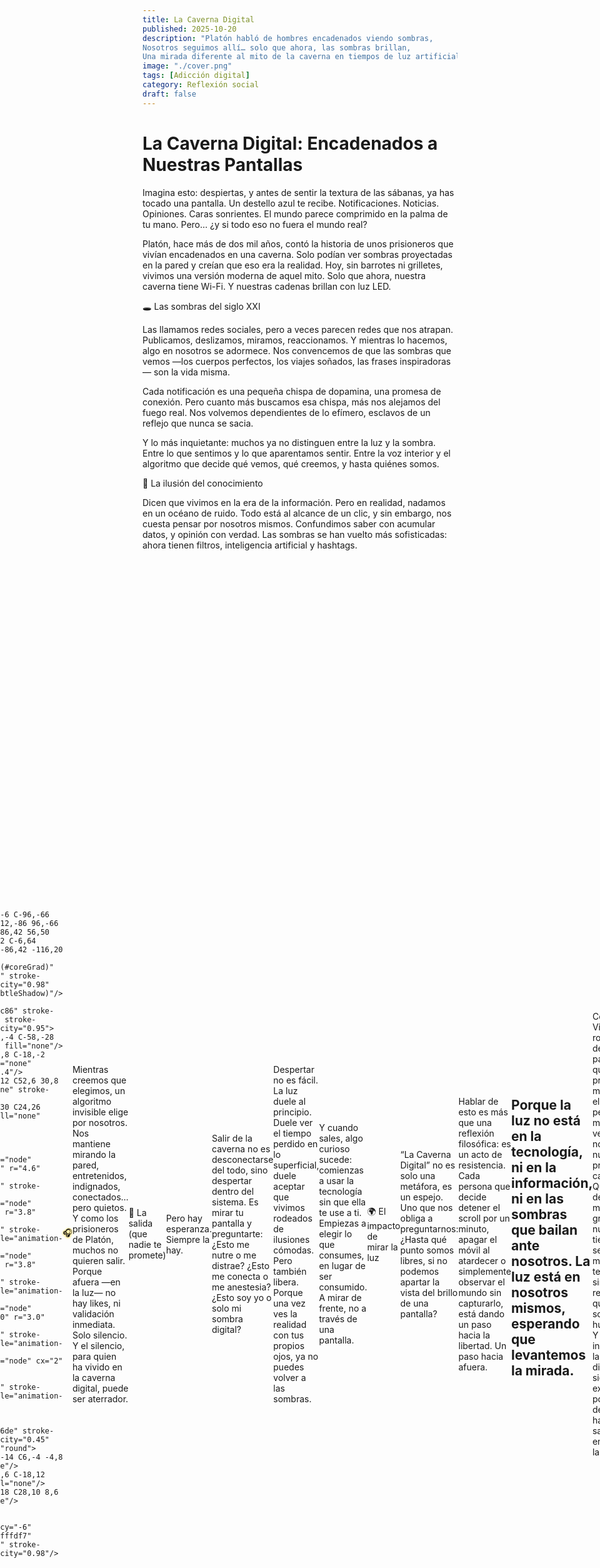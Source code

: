 ```yaml
---
title: La Caverna Digital
published: 2025-10-20
description: "Platón habló de hombres encadenados viendo sombras,
Nosotros seguimos allí… solo que ahora, las sombras brillan,
Una mirada diferente al mito de la caverna en tiempos de luz artificial."
image: "./cover.png"
tags: [Adicción digital]
category: Reflexión social
draft: false
---
```

# La Caverna Digital: Encadenados a Nuestras Pantallas

Imagina esto: despiertas, y antes de sentir la textura de las sábanas, ya has tocado una pantalla.
Un destello azul te recibe. Notificaciones. Noticias. Opiniones. Caras sonrientes. El mundo parece comprimido en la palma de tu mano.
Pero... ¿y si todo eso no fuera el mundo real?

Platón, hace más de dos mil años, contó la historia de unos prisioneros que vivían encadenados en una caverna. Solo podían ver sombras proyectadas en la pared y creían que eso era la realidad.
Hoy, sin barrotes ni grilletes, vivimos una versión moderna de aquel mito. Solo que ahora, nuestra caverna tiene Wi-Fi.
Y nuestras cadenas brillan con luz LED.

🕳️ Las sombras del siglo XXI

Las llamamos redes sociales, pero a veces parecen redes que nos atrapan.
Publicamos, deslizamos, miramos, reaccionamos. Y mientras lo hacemos, algo en nosotros se adormece.
Nos convencemos de que las sombras que vemos —los cuerpos perfectos, los viajes soñados, las frases inspiradoras— son la vida misma.

Cada notificación es una pequeña chispa de dopamina, una promesa de conexión.
Pero cuanto más buscamos esa chispa, más nos alejamos del fuego real.
Nos volvemos dependientes de lo efímero, esclavos de un reflejo que nunca se sacia.

Y lo más inquietante: muchos ya no distinguen entre la luz y la sombra.
Entre lo que sentimos y lo que aparentamos sentir.
Entre la voz interior y el algoritmo que decide qué vemos, qué creemos, y hasta quiénes somos.

🧠 La ilusión del conocimiento

Dicen que vivimos en la era de la información. Pero en realidad, nadamos en un océano de ruido.
Todo está al alcance de un clic, y sin embargo, nos cuesta pensar por nosotros mismos.
Confundimos saber con acumular datos, y opinión con verdad.
Las sombras se han vuelto más sofisticadas: ahora tienen filtros, inteligencia artificial y hashtags.

<div class="center-svg">
<!-- SVG inline: copia desde aquí hasta el final del SVG -->
<svg xmlns="http://www.w3.org/2000/svg" viewBox="0 0 900 600" class="svg-responsive" role="img" aria-labelledby="title desc" width="100%">
  <style>
    .center-svg { display: flex; justify-content: center; align-items: center; min-height: 54vh; width: 100%; padding: 0 10px; box-sizing: border-box; }
    .svg-responsive { width: 100%; max-width: 400px; height: auto; display: block; max-width: 100vw; max-height: 98vh; }
    .wave-anim { stroke-dasharray: 900; stroke-dashoffset: 0; animation: waveBounce 4.47s infinite; transform-origin: center; animation-timing-function: cubic-bezier(.6,.2,.2,.8); }
    @keyframes waveBounce { 0% { transform: translateY(0px);} 18% { transform: translateY(-10px);} 40% { transform: translateY(7px);} 60% { transform: translateY(-4px);} 80% { transform: translateY(2px);} 100% { transform: translateY(0px);} }
    .headphone-emoji { animation: headphonesPulse 2.5s infinite alternate; }
    @keyframes headphonesPulse { 0% { filter: drop-shadow(0 0 0px #FFD700);} 80% { filter: drop-shadow(0 0 14px #FFD700);} 100% { filter: drop-shadow(0 0 0px #FFD700);} }
    .glow-anim-borders { animation: glowPulse 2.7s infinite; }
    @keyframes glowPulse { 0%,100% { opacity: 1; } 50% { opacity: 0.83; } }
    .node { animation: nodePulse 3.6s infinite cubic-bezier(.6,.2,.2,.8); transform-box: fill-box; transform-origin: center; }
    @keyframes nodePulse { 0% { opacity: 0.9; transform: scale(1);} 50% { opacity: 1; transform: scale(1.14);} 100% { opacity: 0.9; transform: scale(1);} }
    .ring-rot { transform-box: fill-box; animation: slowRotate 18s linear infinite; transform-origin: center; }
    @keyframes slowRotate { 0% { transform: rotate(0deg);} 100% { transform: rotate(360deg);} }
    text { text-shadow: 0 1px 3px #fff4e0; }
    svg { font-family: Inter, system-ui, -apple-system, "Segoe UI", Roboto, "Helvetica Neue", Arial; overflow: visible; }
  </style>

  <title id="title">Ilusión del conocimiento — Kevinborja.com</title>
  <desc id="desc">Núcleo luminoso que sugiere la ilusión del conocimiento, con auriculares emoji y ondas sonoras animadas.</desc>

  <defs>
    <radialGradient id="coreGrad" cx="50%" cy="42%" r="60%">
      <stop offset="0%" stop-color="#fffdf6"/>
      <stop offset="35%" stop-color="#fff2d9"/>
      <stop offset="70%" stop-color="#ffd4a0"/>
      <stop offset="100%" stop-color="#ffb575"/>
    </radialGradient>

    <linearGradient id="ringGradA" x1="0" x2="1">
      <stop offset="0%" stop-color="#fff1d6" stop-opacity="0.95"/>
      <stop offset="100%" stop-color="#ffd9a3" stop-opacity="0.6"/>
    </linearGradient>

    <filter id="softGlow" x="-70%" y="-70%" width="240%" height="240%">
      <feGaussianBlur stdDeviation="10" result="blur"/>
      <feMerge>
        <feMergeNode in="blur"/>
        <feMergeNode in="SourceGraphic"/>
      </feMerge>
    </filter>

    <filter id="subtleShadow" x="-20%" y="-20%" width="140%" height="140%">
      <feDropShadow dx="0" dy="6" stdDeviation="8" flood-color="#000" flood-opacity="0.25"/>
    </filter>
  </defs>

  <!-- Único elemento central -->
  <g id="ilusion" transform="translate(450,300)" filter="url(#softGlow)">
    <ellipse rx="230" ry="126" fill="url(#coreGrad)" opacity="0.14"/>
    <g class="ring-rot" style="animation-duration:20s;">
      <circle r="132" fill="none" stroke="url(#ringGradA)" stroke-width="3.2" opacity="0.55" />
    </g>
    <g class="ring-rot" style="animation-duration:28s;">
      <circle r="96" fill="none" stroke="#fff6de" stroke-width="2.2" opacity="0.62" />
    </g>
    <g class="ring-rot" style="animation-duration:36s;">
      <circle r="64" fill="none" stroke="#ffebc9" stroke-width="1.4" opacity="0.74" />
    </g>

    <path d="M-110,-6 C-96,-66 -12,-86 0,-54 C12,-86 96,-66 110,-6 C116,20 86,42 56,50 C26,58 6,64 0,62 C-6,64 -26,58 -56,50 C-86,42 -116,20 -110,-6 Z"
          fill="url(#coreGrad)" stroke="#ffd8a0" stroke-width="2.4" opacity="0.98" filter="url(#subtleShadow)"/>

    <g stroke="#ffcc86" stroke-linecap="round" stroke-width="1.6" opacity="0.95">
      <path d="M-68,-4 C-58,-28 -30,-36 -6,-30" fill="none"/>
      <path d="M-34,8 C-18,-2 4,-6 26,6" fill="none" stroke-width="1.4"/>
      <path d="M68,12 C52,6 30,8 10,18" fill="none" stroke-width="1.4"/>
      <path d="M12,30 C24,26 36,22 52,14" fill="none" opacity="0.6"/>
    </g>

    <g>
      <circle class="node" cx="18" cy="-14" r="4.6" fill="#fff9ea" stroke="#ffd28a" stroke-width="0.9" />
      <circle class="node" cx="-34" cy="6" r="3.8" fill="#fff9ea" stroke="#ffcf7f" stroke-width="0.8" style="animation-delay:0.25s"/>
      <circle class="node" cx="46" cy="18" r="3.8" fill="#fff9ea" stroke="#ffc67a" stroke-width="0.8" style="animation-delay:0.5s"/>
      <circle class="node" cx="-68" cy="-10" r="3.0" fill="#fff9ea" stroke="#ffc67a" stroke-width="0.7" style="animation-delay:0.8s"/>
      <circle class="node" cx="2" cy="24" r="2.6" fill="#fff9ea" stroke="#ffd6a6" stroke-width="0.6" style="animation-delay:1.1s"/>
    </g>

    <g stroke="#fff6de" stroke-width="0.7" opacity="0.45" stroke-linecap="round">
      <path d="M18,-14 C6,-4 -4,8 2,24" fill="none"/>
      <path d="M-34,6 C-18,12 0,18 28,12" fill="none"/>
      <path d="M46,18 C28,10 8,6 -6,8" fill="none"/>
    </g>

    <circle cx="0" cy="-6" r="8.4" fill="#fffdf7" stroke="#ffd485" stroke-width="1.2" opacity="0.98"/>
  </g>

  <!-- Auriculares (emoji) superpuestos, animados -->
  <text x="358" y="200" font-size="56" class="headphone-emoji" style="pointer-events:none;">🎧</text>

  <!-- Ondas sonoras animadas (delicadas, con dos trazos para profundidad) -->
  <g transform="translate(0,380)">
    <path d="M28 60 C140 20 260 110 380 60 C500 10 620 110 740 60"
          fill="none" stroke="#9fe3ff" stroke-width="4.4" stroke-linecap="round" class="wave-anim" opacity="0.95"/>
    <path d="M8 82 C140 44 280 128 420 84 C560 40 700 136 792 86"
          fill="none" stroke="#7bd2ff" stroke-width="2.4" stroke-linecap="round" class="wave-anim" opacity="0.78" style="animation-duration:5.3s"/>
  </g>

</svg>

Mientras creemos que elegimos, un algoritmo invisible elige por nosotros.
Nos mantiene mirando la pared, entretenidos, indignados, conectados… pero quietos.
Y como los prisioneros de Platón, muchos no quieren salir.
Porque afuera —en la luz— no hay likes, ni validación inmediata. Solo silencio.
Y el silencio, para quien ha vivido en la caverna digital, puede ser aterrador.

🌅 La salida (que nadie te promete)

Pero hay esperanza.
Siempre la hay.

Salir de la caverna no es desconectarse del todo, sino despertar dentro del sistema.
Es mirar tu pantalla y preguntarte:
¿Esto me nutre o me distrae?
¿Esto me conecta o me anestesia?
¿Esto soy yo o solo mi sombra digital?

Despertar no es fácil. La luz duele al principio. Duele ver el tiempo perdido en lo superficial, duele aceptar que vivimos rodeados de ilusiones cómodas.
Pero también libera.
Porque una vez ves la realidad con tus propios ojos, ya no puedes volver a las sombras.

Y cuando sales, algo curioso sucede: comienzas a usar la tecnología sin que ella te use a ti.
Empiezas a elegir lo que consumes, en lugar de ser consumido.
A mirar de frente, no a través de una pantalla.

🌍 El impacto de mirar la luz

“La Caverna Digital” no es solo una metáfora, es un espejo.
Uno que nos obliga a preguntarnos:
¿Hasta qué punto somos libres, si no podemos apartar la vista del brillo de una pantalla?

Hablar de esto es más que una reflexión filosófica: es un acto de resistencia.
Cada persona que decide detener el scroll por un minuto, apagar el móvil al atardecer o simplemente observar el mundo sin capturarlo, está dando un paso hacia la libertad.
Un paso hacia afuera.

Porque la luz no está en la tecnología, ni en la información, ni en las sombras que bailan ante nosotros.
La luz está en nosotros mismos, esperando que levantemos la mirada.
---
Conclusión:
Vivimos rodeados de pantallas que prometen mostrarnos el mundo, pero muchas veces solo nos reflejan nuestras propias cadenas.
Quizá el desafío más grande de nuestro tiempo no sea crear más tecnología, sino recordar que aún somos humanos.
Y que, incluso en la caverna digital, siempre existe la posibilidad de mirar hacia la salida… y encontrar la luz.

🌐 Dale play al video en YouTube y sumérgete aún más en esta reflexión:
  <!-- Auriculares (emoji) superpuestos, animados -->
  <text x="358" y="200" font-size="56" class="headphone-emoji" style="pointer-events:none;">🎧▶</text>

  <!-- Ondas sonoras animadas (delicadas, con dos trazos para profundidad) -->
  <g transform="translate(0,380)">
    <path d="M28 60 C140 20 260 110 380 60 C500 10 620 110 740 60"
          fill="none" stroke="#9fe3ff" stroke-width="4.4" stroke-linecap="round" class="wave-anim" opacity="0.95"/>
    <path d="M8 82 C140 44 280 128 420 84 C560 40 700 136 792 86"
          fill="none" stroke="#7bd2ff" stroke-width="2.4" stroke-linecap="round" class="wave-anim" opacity="0.78" style="animation-duration:5.3s"/>
  </g>

</svg>

## La Caverna Digital: Cómo vivimos encadenados a nuestras pantallas

<iframe width="100%" height="468" 
src="https://www.youtube.com/embed/EeRfeveEtwA" 
title="YouTube video player" frameborder="0" 
allow="accelerometer; autoplay; clipboard-write; encrypted-media; gyroscope; picture-in-picture; web-share" 
allowfullscreen>
</iframe>

